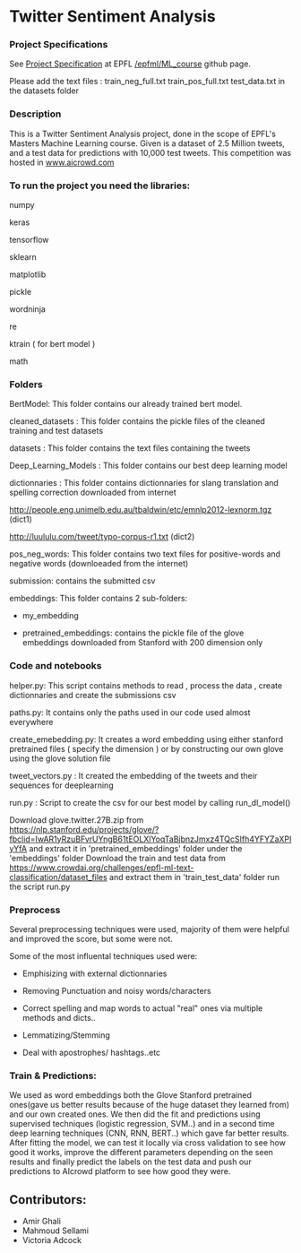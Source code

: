 # Twitter Sentiment Analysis


### Project Specifications

See [Project Specification](https://github.com/epfml/ML_course/tree/master/projects/project2/project_text_classification) at EPFL [/epfml/ML_course](https://github.com/epfml/ML_course) github page.


Please add the text files : train_neg_full.txt train_pos_full.txt test_data.txt in the datasets folder


### Description

This is a Twitter Sentiment Analysis project, done in the scope of EPFL's Masters Machine Learning course.
Given is a dataset of 2.5 Million tweets, and a test data for predictions with 10,000 test tweets.
This competition was hosted in www.aicrowd.com

### To run the project you need the libraries:

numpy

keras

tensorflow

sklearn

matplotlib

pickle

wordninja

re

ktrain ( for bert model ) 

math

### Folders

BertModel: This folder contains our already trained bert model.

cleaned_datasets : This folder contains the pickle files of the cleaned training and test datasets

datasets : This folder contains the text files containing the tweets

Deep_Learning_Models : This folder contains our best deep learning model 

dictionnaries : This folder contains dictionnaries for slang translation and spelling correction downloaded from internet

http://people.eng.unimelb.edu.au/tbaldwin/etc/emnlp2012-lexnorm.tgz (dict1)

http://luululu.com/tweet/typo-corpus-r1.txt (dict2)

pos_neg_words: This folder contains two text files for positive-words and negative words (downloeaded from the internet)

submission:  contains the submitted csv

embeddings: This folder contains 2 sub-folders:

+ my_embedding 

+ pretrained_embeddings: contains the pickle file of the glove embeddings downloaded from Stanford with 200 dimension only 

### Code and notebooks

helper.py: This script contains methods to read , process the data , create dictionnaries and create the submissions csv

paths.py: It contains only the paths used in our code used almost everywhere 

create_emebedding.py: It creates a word embedding using either stanford pretrained files ( specify the dimension ) or by constructing our own glove using the glove solution file

tweet_vectors.py : It created the embedding of the tweets and their sequences for deeplearning 

run.py : Script to create the csv for our best model by calling run_dl_model()


Download glove.twitter.27B.zip from https://nlp.stanford.edu/projects/glove/?fbclid=IwAR1yRzuBFvrUYngB61tEOLXlYoqTaBjbnzJmxz4TQcSIfh4YFYZaXPIyYfA and extract it in 'pretrained_embeddings' folder under the 'embeddings' folder
Download the train and test data from https://www.crowdai.org/challenges/epfl-ml-text-classification/dataset_files and extract them in 'train_test_data' folder
run the script run.py

### Preprocess
Several preprocessing techniques were used, majority of them were helpful and improved the score, but some were not.

Some of the most influental techniques used were:

+ Emphisizing with external dictionnaries

+ Removing Punctuation and noisy words/characters

+ Correct spelling and map words to actual "real" ones via multiple methods and dicts..

+ Lemmatizing/Stemming

+ Deal with apostrophes/ hashtags..etc


### Train & Predictions:

We used as word embeddings both the Glove Stanford pretrained ones(gave us better results because of the huge dataset they learned from) 
and our own created ones. We then did the fit and predictions using supervised techniques (logistic regression, SVM..) 
and in a second time deep learning techniques (CNN, RNN, BERT..) which gave far better results.
After fitting the model, we can test it locally via cross validation to see how good it works, 
improve the different parameters depending on the seen results and finally predict the labels on the test data 
and push our predictions to AIcrowd platform to see how good they were.


## Contributors:
+ Amir Ghali
+ Mahmoud Sellami
+ Victoria Adcock
